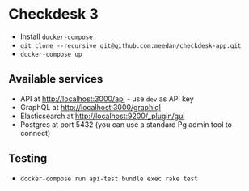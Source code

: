 # Checkdesk 3

- Install `docker-compose`
- `git clone --recursive git@github.com:meedan/checkdesk-app.git`
- `docker-compose up`

## Available services

- API at [http://localhost:3000/api](http://localhost:3000/api) - use `dev` as API key
- GraphQL at [http://localhost:3000/graphiql](http://localhost:3000/graphiql)
- Elasticsearch at [http://localhost:9200/_plugin/gui](http://localhost:9200/_plugin/gui)
- Postgres at port 5432 (you can use a standard Pg admin tool to connect)

## Testing

- `docker-compose run api-test bundle exec rake test`
